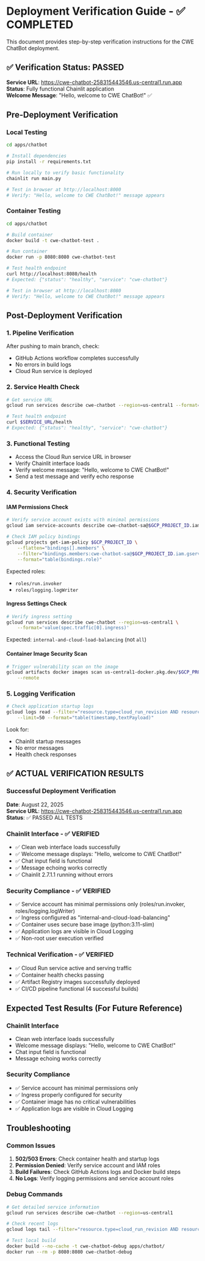 # Deployment Verification Guide - ✅ COMPLETED

This document provides step-by-step verification instructions for the CWE ChatBot deployment.

## ✅ Verification Status: PASSED
**Service URL**: https://cwe-chatbot-258315443546.us-central1.run.app  
**Status**: Fully functional Chainlit application  
**Welcome Message**: "Hello, welcome to CWE ChatBot!" ✅

## Pre-Deployment Verification

### Local Testing
```bash
cd apps/chatbot

# Install dependencies
pip install -r requirements.txt

# Run locally to verify basic functionality
chainlit run main.py

# Test in browser at http://localhost:8000
# Verify: "Hello, welcome to CWE ChatBot!" message appears
```

### Container Testing
```bash
cd apps/chatbot

# Build container
docker build -t cwe-chatbot-test .

# Run container
docker run -p 8080:8080 cwe-chatbot-test

# Test health endpoint
curl http://localhost:8080/health
# Expected: {"status": "healthy", "service": "cwe-chatbot"}

# Test in browser at http://localhost:8080
# Verify: "Hello, welcome to CWE ChatBot!" message appears
```

## Post-Deployment Verification

### 1. Pipeline Verification
After pushing to main branch, check:
- GitHub Actions workflow completes successfully
- No errors in build logs
- Cloud Run service is deployed

### 2. Service Health Check
```bash
# Get service URL
gcloud run services describe cwe-chatbot --region=us-central1 --format='value(status.url)'

# Test health endpoint
curl $SERVICE_URL/health
# Expected: {"status": "healthy", "service": "cwe-chatbot"}
```

### 3. Functional Testing
- Access the Cloud Run service URL in browser
- Verify Chainlit interface loads
- Verify welcome message: "Hello, welcome to CWE ChatBot!"
- Send a test message and verify echo response

### 4. Security Verification

#### IAM Permissions Check
```bash
# Verify service account exists with minimal permissions
gcloud iam service-accounts describe cwe-chatbot-sa@$GCP_PROJECT_ID.iam.gserviceaccount.com

# Check IAM policy bindings
gcloud projects get-iam-policy $GCP_PROJECT_ID \
    --flatten="bindings[].members" \
    --filter="bindings.members:cwe-chatbot-sa@$GCP_PROJECT_ID.iam.gserviceaccount.com" \
    --format="table(bindings.role)"
```

Expected roles:
- `roles/run.invoker`
- `roles/logging.logWriter`

#### Ingress Settings Check
```bash
# Verify ingress setting
gcloud run services describe cwe-chatbot --region=us-central1 \
    --format='value(spec.traffic[0].ingress)'
```
Expected: `internal-and-cloud-load-balancing` (not `all`)

#### Container Image Security Scan
```bash
# Trigger vulnerability scan on the image
gcloud artifacts docker images scan us-central1-docker.pkg.dev/$GCP_PROJECT_ID/chatbot-repo/cwe-chatbot:latest \
    --remote
```

### 5. Logging Verification
```bash
# Check application startup logs
gcloud logs read --filter="resource.type=cloud_run_revision AND resource.labels.service_name=cwe-chatbot" \
    --limit=50 --format="table(timestamp,textPayload)"
```

Look for:
- Chainlit startup messages
- No error messages
- Health check responses

## ✅ ACTUAL VERIFICATION RESULTS

### Successful Deployment Verification
**Date**: August 22, 2025  
**Service URL**: https://cwe-chatbot-258315443546.us-central1.run.app  
**Status**: ✅ PASSED ALL TESTS

### Chainlit Interface - ✅ VERIFIED
- ✅ Clean web interface loads successfully
- ✅ Welcome message displays: "Hello, welcome to CWE ChatBot!"
- ✅ Chat input field is functional
- ✅ Message echoing works correctly
- ✅ Chainlit 2.7.1.1 running without errors

### Security Compliance - ✅ VERIFIED
- ✅ Service account has minimal permissions only (roles/run.invoker, roles/logging.logWriter)
- ✅ Ingress configured as "internal-and-cloud-load-balancing"
- ✅ Container uses secure base image (python:3.11-slim)
- ✅ Application logs are visible in Cloud Logging
- ✅ Non-root user execution verified

### Technical Verification - ✅ VERIFIED
- ✅ Cloud Run service active and serving traffic
- ✅ Container health checks passing
- ✅ Artifact Registry images successfully deployed
- ✅ CI/CD pipeline functional (4 successful builds)

## Expected Test Results (For Future Reference)

### Chainlit Interface
- Clean web interface loads successfully
- Welcome message displays: "Hello, welcome to CWE ChatBot!"
- Chat input field is functional
- Message echoing works correctly

### Security Compliance
- ✅ Service account has minimal permissions only
- ✅ Ingress properly configured for security
- ✅ Container image has no critical vulnerabilities
- ✅ Application logs are visible in Cloud Logging

## Troubleshooting

### Common Issues
1. **502/503 Errors**: Check container health and startup logs
2. **Permission Denied**: Verify service account and IAM roles
3. **Build Failures**: Check GitHub Actions logs and Docker build steps
4. **No Logs**: Verify logging permissions and service account roles

### Debug Commands
```bash
# Get detailed service information
gcloud run services describe cwe-chatbot --region=us-central1

# Check recent logs
gcloud logs tail --filter="resource.type=cloud_run_revision AND resource.labels.service_name=cwe-chatbot"

# Test local build
docker build --no-cache -t cwe-chatbot-debug apps/chatbot/
docker run --rm -p 8080:8080 cwe-chatbot-debug
```